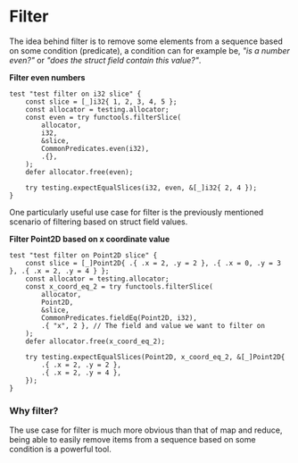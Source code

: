 # Filter
The idea behind filter is to remove some elements from a sequence based on some condition (predicate), a condition can for example be, _"is a number even?"_ or _"does the struct field contain this value?"_. 

**Filter even numbers**
```zig
test "test filter on i32 slice" {
    const slice = [_]i32{ 1, 2, 3, 4, 5 };
    const allocator = testing.allocator;
    const even = try functools.filterSlice(
        allocator,
        i32,
        &slice,
        CommonPredicates.even(i32),
        .{},
    );
    defer allocator.free(even);

    try testing.expectEqualSlices(i32, even, &[_]i32{ 2, 4 });
}
```
One particularly useful use case for filter is the previously mentioned scenario of filtering based on struct field values.

**Filter Point2D based on x coordinate value**
```zig{8-9}
test "test filter on Point2D slice" {
    const slice = [_]Point2D{ .{ .x = 2, .y = 2 }, .{ .x = 0, .y = 3 }, .{ .x = 2, .y = 4 } };
    const allocator = testing.allocator;
    const x_coord_eq_2 = try functools.filterSlice(
        allocator,
        Point2D,
        &slice,
        CommonPredicates.fieldEq(Point2D, i32),
        .{ "x", 2 }, // The field and value we want to filter on
    );
    defer allocator.free(x_coord_eq_2);

    try testing.expectEqualSlices(Point2D, x_coord_eq_2, &[_]Point2D{
        .{ .x = 2, .y = 2 },
        .{ .x = 2, .y = 4 },
    });
}
```
### Why filter?
The use case for filter is much more obvious than that of map and reduce, being able to easily remove items from a sequence based on some condition is a powerful tool.
